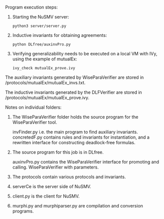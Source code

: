 Program execution steps:

1. Starting the NuSMV server:

    ```cd /serverCe
    python3 server/server.py
    ```

2. Inductive invariants for obtaining agreements:

    ```
    python DLfree/auxinvPro.py
    ```

4. Verifying generalizability needs to be executed on a local VM with IVy, using the example of mutualEx:

    ```
    ivy_check mutualEx_prove.ivy
    ```



The auxiliary invariants generated by WiseParaVerifier are stored in /protocols/mutualEx/mutualEx_invs.txt.

The inductive invariants generated by the DLFVerifier are stored in /protocols/mutualEx/mutualEx_prove.ivy.



Notes on individual folders:

1. The WiseParaVerifier folder holds the source program for the WiseParaVerifier tool.

    invFinder.py i.e. the main program to find auxiliary invariants.
    concretedF.py contains rules and invariants for instantiation, and a rewritten interface for constructing deadlock-free formulas.

2. The source program for this job is in DLfree.

   auxinvPro.py contains the WiseParaVerifier interface for promoting and calling. WiseParaVerifier with parameters.

4. The protocols contain various protocols and invariants.

5. serverCe is the server side of NuSMV.

6. client.py is the client for NuSMV.

7. murphi.py and murphiparser.py are compilation and conversion programs.
